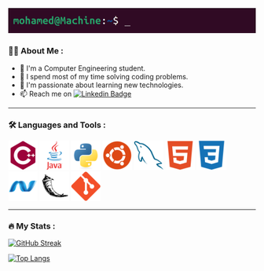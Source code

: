 <div align="center">
  <img src="welcome to my github.gif" width="800"/>
</div>



### 👨‍💻 About Me :
- 🔭 I'm a Computer Engineering student.
- 🌱 I spend most of my time solving coding problems.
- 👯 I'm passionate about learning new technologies.
- 📫 Reach me on [![Linkedin Badge](https://img.shields.io/badge/-harby-blue?style=flat&logo=Linkedin&logoColor=white)](https://www.linkedin.com/in/moharby/)


---

### :hammer_and_wrench: Languages and Tools :
<div>
    <img src="https://github.com/devicons/devicon/blob/master/icons/cplusplus/cplusplus-plain.svg" title="C++" **alt="C++" width="60" height="60"/>
    <img src="https://github.com/devicons/devicon/blob/master/icons/java/java-original-wordmark.svg" title="JAVA" **alt="JAVA" width="60" height="60"/>
    <img src="https://github.com/devicons/devicon/blob/master/icons/python/python-original.svg" title="Python" **alt="Python" width="60" height="60"/>
    <img src="https://github.com/devicons/devicon/blob/master/icons/ubuntu/ubuntu-plain.svg" title="ubuntu" **alt="ubuntu" width="60" height="60"/>
    <img src="https://github.com/devicons/devicon/blob/master/icons/mysql/mysql-plain.svg" title="mysql" **alt="mysql" width="60" height="60"/>
    <img src="https://github.com/devicons/devicon/blob/master/icons/html5/html5-plain.svg" title="html5" **alt="html5" width="60" height="60"/>
    <img src="https://github.com/devicons/devicon/blob/master/icons/css3/css3-plain.svg" title="CSS" **alt="CSS" width="60" height="60"/>
    <img src="https://github.com/devicons/devicon/blob/master/icons/dot-net/dot-net-original.svg" title="dotnet" **alt="dotnet" width="60" height="60"/>
  <img src="https://github.com/devicons/devicon/blob/master/icons/flask/flask-original.svg" title="flask" **alt="flask" width="60" height="60"/>
  <img src="https://github.com/devicons/devicon/blob/master/icons/git/git-plain.svg" title="git" **alt="git" width="60" height="60"/>
</div>

---

### :fire: My Stats :

[![GitHub Streak](https://github-readme-streak-stats.herokuapp.com?user=Mohamed-Harby&theme=radical&date_format=j%20M%5B%20Y%5D&border=DDDDDD)](https://git.io/streak-stats)

[![Top Langs](https://github-readme-stats.vercel.app/api/top-langs/?username=Mohamed-Harby&layout=compact&theme=vision-friendly-dark)](https://github.com/anuraghazra/github-readme-stats)
